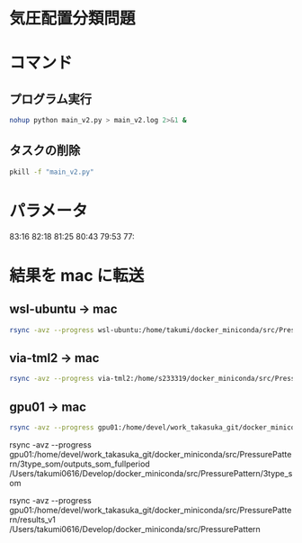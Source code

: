 # 気圧配置分類問題

# コマンド

## プログラム実行

```bash
nohup python main_v2.py > main_v2.log 2>&1 &
```

## タスクの削除

```bash
pkill -f "main_v2.py"
```

# パラメータ

83:16
82:18
81:25
80:43
79:53
77:

# 結果を mac に転送

## wsl-ubuntu → mac

```bash
rsync -avz --progress wsl-ubuntu:/home/takumi/docker_miniconda/src/PressurePattern/HAC+k-medoids/v4_clustering_results_83 /Users/takumi0616/Develop/docker_miniconda/src/PressurePattern/HAC+k-medoids/document
```

## via-tml2 → mac

```bash
rsync -avz --progress via-tml2:/home/s233319/docker_miniconda/src/PressurePattern/HAC+k-medoids/v4_clustering_results_84 /Users/takumi0616/Develop/docker_miniconda/src/PressurePattern/HAC+k-medoids/document
```

## gpu01 → mac

```bash
rsync -avz --progress gpu01:/home/devel/work_takasuka_git/docker_miniconda/src/PressurePattern/clustering+som/results_v1 /Users/takumi0616/Develop/docker_miniconda/src/PressurePattern/document
```

rsync -avz --progress gpu01:/home/devel/work_takasuka_git/docker_miniconda/src/PressurePattern/3type_som/outputs_som_fullperiod /Users/takumi0616/Develop/docker_miniconda/src/PressurePattern/3type_som


rsync -avz --progress gpu01:/home/devel/work_takasuka_git/docker_miniconda/src/PressurePattern/results_v1 /Users/takumi0616/Develop/docker_miniconda/src/PressurePattern